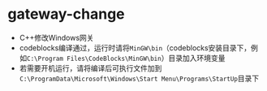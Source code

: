 # gateway-change
- C++修改Windows网关
- codeblocks编译通过，运行时请将`MinGW\bin`（codeblocks安装目录下，例如`C:\Program Files\CodeBlocks\MinGW\bin`）目录加入环境变量
- 若需要开机运行，请将编译后可执行文件加到 `C:\ProgramData\Microsoft\Windows\Start Menu\Programs\StartUp`目录下
